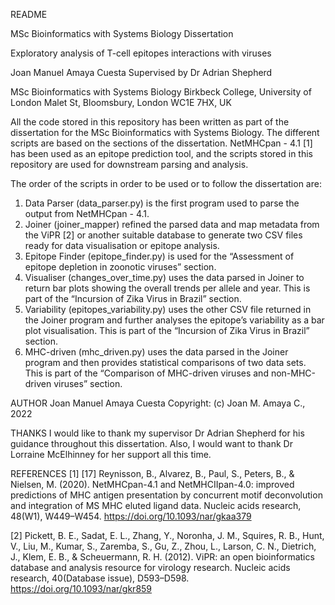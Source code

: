README

MSc Bioinformatics with Systems Biology Dissertation

Exploratory analysis of T-cell epitopes
interactions with viruses

Joan Manuel Amaya Cuesta
Supervised by Dr Adrian Shepherd

MSc Bioinformatics with Systems Biology
Birkbeck College, University of London
Malet St, Bloomsbury, London WC1E 7HX, UK


All the code stored in this repository has been written as part of the dissertation 
for the MSc Bioinformatics with Systems Biology.
The different scripts are based on the sections of the dissertation.
NetMHCpan - 4.1 [1] has been used as an epitope prediction tool, and the scripts 
stored in this repository are used for downstream parsing and analysis.

The order of the scripts in order to be used or to follow the dissertation are:
1.	Data Parser (data_parser.py) is the first program used to parse the output from NetMHCpan - 4.1.
2.	Joiner (joiner_mapper) refined the parsed data and map metadata from the ViPR [2] or another 
    suitable database to generate two CSV files ready for data visualisation or epitope analysis.
3.	Epitope Finder (epitope_finder.py) is used for the “Assessment of epitope depletion in zoonotic viruses” section.
4.	Visualiser (changes_over_time.py) uses the data parsed in Joiner to return bar plots showing the 
    overall trends per allele and year. This is part of the “Incursion of Zika Virus in Brazil” section.
5.	Variability (epitopes_variability.py) uses the other CSV file returned in the Joiner program and 
    further analyses the epitope’s variability as a bar plot visualisation. This is part of the 
     “Incursion of Zika Virus in Brazil” section.
6.	MHC-driven (mhc_driven.py) uses the data parsed in the Joiner program and then provides statistical 
    comparisons of two data sets. This is part of the “Comparison of MHC-driven viruses and 
     non-MHC-driven viruses” section.

AUTHOR
Joan Manuel Amaya Cuesta
Copyright:  (c) Joan M. Amaya C., 2022


THANKS
I would like to thank my supervisor Dr Adrian Shepherd for his guidance throughout this dissertation.
Also, I would want to thank Dr Lorraine McElhinney for her support all this time.

REFERENCES
[1] [17] Reynisson, B., Alvarez, B., Paul, S., Peters, B., & Nielsen, M. (2020). 
NetMHCpan-4.1 and NetMHCIIpan-4.0: improved predictions of MHC antigen presentation 
by concurrent motif deconvolution and integration of MS MHC eluted ligand data. 
Nucleic acids research, 48(W1), W449–W454. https://doi.org/10.1093/nar/gkaa379

[2] Pickett, B. E., Sadat, E. L., Zhang, Y., Noronha, J. M., Squires, R. B., Hunt, V., 
Liu, M., Kumar, S., Zaremba, S., Gu, Z., Zhou, L., Larson, C. N., Dietrich, J., Klem, E. B., & Scheuermann, R. H. (2012). 
ViPR: an open bioinformatics database and analysis resource for virology research. 
Nucleic acids research, 40(Database issue), D593–D598. https://doi.org/10.1093/nar/gkr859 


